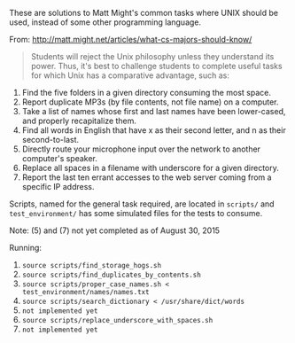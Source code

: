 These are solutions to Matt Might's common tasks where UNIX should be used, instead of some other programming language.

From: http://matt.might.net/articles/what-cs-majors-should-know/

<blockquote>Students will reject the Unix philosophy unless they understand its power. Thus, it's best to challenge students to complete useful tasks for which Unix has a comparative advantage, such as:</blockquote>
<ol>
  <li>Find the five folders in a given directory consuming the most space.</li>
  <li>Report duplicate MP3s (by file contents, not file name) on a computer.</li>
  <li>Take a list of names whose first and last names have been lower-cased, and properly recapitalize them.</li>
  <li>Find all words in English that have x as their second letter, and n as their second-to-last.</li>
  <li>Directly route your microphone input over the network to another computer's speaker.</li>
  <li>Replace all spaces in a filename with underscore for a given directory.</li>
  <li>Report the last ten errant accesses to the web server coming from a specific IP address.</li>
</ol>

Scripts, named for the general task required, are located in `scripts/` and `test_environment/` has some simulated files for the tests to consume.

Note: (5) and (7) not yet completed as of August 30, 2015

Running:

1.   ```source scripts/find_storage_hogs.sh```
2.   ```source scripts/find_duplicates_by_contents.sh```
3.   ```source scripts/proper_case_names.sh < test_environment/names/names.txt```
4.   ```source scripts/search_dictionary < /usr/share/dict/words```
5.   ```not implemented yet```
6.   ```source scripts/replace_underscore_with_spaces.sh```
7.   ```not implemented yet```

